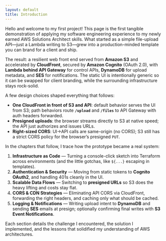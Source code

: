 ```yaml
---
layout: default
title: Introduction
---
```


Hello and welcome to my first project! This page is the first tangible demonstration of applying my software engineering experience to my newly earned AWS Solutions Architect skills. What started as a simple file-upload API—just a Lambda writing to S3—grew into a production-minded template you can brand for a client and ship.

The result: a resilient web front end served from **Amazon S3** and accelerated by **CloudFront**, secured by **Amazon Cognito** (OAuth 2.0), with **Lambda behind API Gateway** for control APIs, **DynamoDB** for upload metadata, and **SES** for notifications. The static UI is intentionally generic so it can be swapped for client branding, while the surrounding infrastructure stays rock-solid.

A few design choices shaped everything that follows:
- **One CloudFront in front of S3 and API**: default behavior serves the UI from S3; path behaviors route **`/upload`** and **`/files`** to API Gateway with auth headers forwarded.
- **Presigned uploads**: the browser streams directly to S3 at native speed; the API just authorizes and issues URLs.
- **Right-sized CORS**: UI→API calls are same-origin (no CORS); S3 still has a strict CORS policy for the browser’s presigned `PUT`.

In the chapters that follow, I trace how the prototype became a real system:

1. **Infrastructure as Code** — Turning a console-click sketch into Terraform across environments (and the little gotchas, like `${...}` escaping in templates).  
2. **Authentication & Security** — Moving from static tokens to **Cognito OAuth2**, and handling 401s cleanly in the UI.  
3. **Scalable Data Flows** — Switching to **presigned URLs** so S3 does the heavy lifting and costs stay flat.  
4. **CORS & CDN Strategies** — Eliminating API CORS via CloudFront, forwarding the right headers, and caching only what should be cached.  
5. **Logging & Notifications** — Writing upload intent to **DynamoDB** and sending **SES** emails at presign; optionally confirming final writes with **S3 Event Notifications**.

Each section details the challenge I encountered, the solution I implemented, and the lessons that solidified my understanding of AWS architectures.